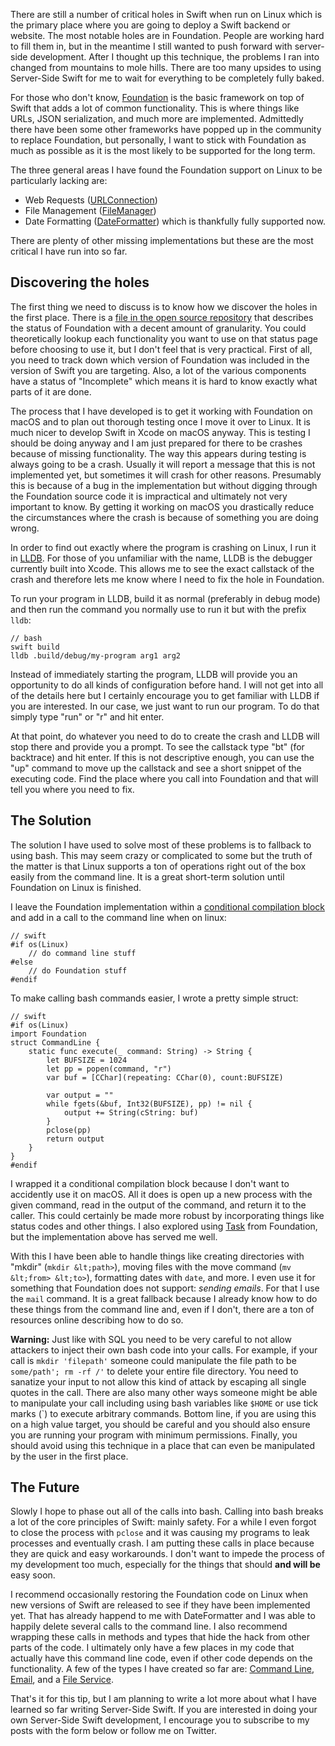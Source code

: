 There are still a number of critical holes in Swift when run on Linux which is the primary place where you are going to
deploy a Swift backend or website. The most notable holes are in Foundation. People are working hard to fill
them in, but in the meantime I still wanted to push forward with server-side development. After I thought up this
technique, the problems I ran into changed from mountains to mole hills. There are too many upsides
to using Server-Side Swift for me to wait for everything to be completely fully baked.

For those who don't know, [Foundation](https://developer.apple.com/reference/foundation) is the basic framework on top of Swift that adds a lot of common functionality. This
is where things like URLs, JSON serialization, and much more are implemented. Admittedly there have been some other frameworks have popped up in the
community to replace Foundation, but personally, I want to stick with
Foundation as much as possible as it is the most likely to be supported for the long term.

The three general areas I have found the Foundation support on Linux to be particularly lacking are:

- Web Requests ([URLConnection](https://developer.apple.com/reference/foundation/nsurlconnection))
- File Management ([FileManager](https://developer.apple.com/reference/foundation/nsfilemanager))
- Date Formatting ([DateFormatter](https://developer.apple.com/reference/foundation/nsdateformatter)) which is thankfully fully supported now.

There are plenty of other missing implementations but these are the most critical I have run into so far.

Discovering the holes
------------

The first thing we need to discuss is to know how we discover the holes in the first place. There is a [file in the open
source repository](https://github.com/apple/swift-corelibs-foundation/blob/master/Docs/Status.md) that describes the status of
Foundation with a decent amount of granularity. You could theoretically lookup each functionality you want to use on that status
page before choosing to use it, but I don't feel that is very practical. First of all, you need to track down which version of
Foundation was included in the version of Swift you are targeting. Also, a lot of the various components have a status
of "Incomplete" which means it is hard to know exactly what parts of it are done.

The process that I have developed is to get it working with Foundation on macOS and to plan out thorough testing once I move it
over to Linux. It is much nicer to develop Swift in Xcode on macOS anyway. This is testing I should be doing anyway and I am just
prepared for there to be crashes because of missing functionality.
The way this appears during testing is always going to be a crash. Usually it will report a message that this is not implemented yet, but
sometimes it will crash for other reasons. Presumably this is because of a bug in the implementation but without digging through the
Foundation source code it is impractical and ultimately not very important to know. By getting it working on macOS you drastically reduce
the circumstances where the crash is because of something you are doing wrong.

In order to find out exactly where the program is crashing on Linux, I run it in [LLDB](http://lldb.llvm.org). For those of you unfamiliar
with the name, LLDB is the debugger currently built into Xcode. This allows me to see the exact callstack of the crash and therefore lets me
know where I need to fix the hole in Foundation.

To run your program in LLDB, build it as normal (preferably in debug mode) and then run the command you normally use to run it but with the
prefix `lldb`:

    // bash
    swift build
    lldb .build/debug/my-program arg1 arg2

Instead of immediately starting the program, LLDB will provide you an opportunity to do all kinds of configuration before hand. I will not
get into all of the details here but I certainly encourage you to get familiar with LLDB if you are interested. In our case, we just want to
run our program. To do that simply type "run" or "r" and hit enter.

At that point, do whatever you need to do to create the crash and LLDB will stop there and provide you a prompt. To see the callstack type "bt"
(for backtrace) and hit enter. If this is not descriptive enough, you can use the "up" command to move up the callstack and see a short snippet
of the executing code. Find the place where you call into Foundation and that will tell you where you need to fix.

The Solution
--------------

The solution I have used to solve most of these problems is to fallback to using bash. This may seem crazy or complicated to some but the truth of
the matter is that Linux supports a ton of operations right out of the box easily from the command line. It is a great short-term solution until
Foundation on Linux is finished.

I leave the Foundation implementation within a [conditional compilation block](https://developer.apple.com/library/content/documentation/Swift/Conceptual/BuildingCocoaApps/InteractingWithCAPIs.html#//apple_ref/doc/uid/TP40014216-CH8-ID203)
and add in a call to the command line when on linux:

    // swift
    #if os(Linux)
        // do command line stuff
    #else
        // do Foundation stuff
    #endif

To make calling bash commands easier, I wrote a pretty simple struct:

    // swift
    #if os(Linux)
    import Foundation
    struct CommandLine {
        static func execute(_ command: String) -> String {
            let BUFSIZE = 1024
            let pp = popen(command, "r")
            var buf = [CChar](repeating: CChar(0), count:BUFSIZE)

            var output = ""
            while fgets(&buf, Int32(BUFSIZE), pp) != nil {
                output += String(cString: buf)
            }
            pclose(pp)
            return output
        }
    }
    #endif

I wrapped it a conditional compilation block because I don't want to accidently use it on macOS. All it does is open up a new process with the given command,
read in the output of the command, and return it to the caller. This could certainly be made more robust by incorporating things like status codes and other things.
I also explored using [Task](https://developer.apple.com/reference/foundation/nstask) from Foundation, but the implementation above has served me well.

With this I have been able to handle things like creating directories with "mkdir" (`mkdir &lt;path>`), moving files with the move command (`mv &lt;from> &lt;to>`), formatting
dates with `date`, and more. I even use it for something that Foundation does not support: *sending emails*. For that I use the `mail` command. It is a great fallback
because I already know how to do these things from the command line and, even if I don't, there are a ton of resources online describing how to do so.

**Warning:** Just like with SQL you need to be very careful to not allow attackers to inject their own bash code into your calls. For example, if your call is
`mkdir 'filepath'` someone could manipulate the file path to be `some/path'; rm -rf /'` to delete your entire file directory. You need to sanatize your input to not allow
this kind of attack by escaping all single quotes in the call. There are also many other ways someone might be able to manipulate your call including using bash variables
like `$HOME` or use tick marks (`) to execute arbitrary commands. Bottom line, if you are using this on a high value target, you should be careful and you should also ensure
you are running your program with minimum permissions. Finally, you should avoid using this technique in a place that can even be manipulated by the user in the first place.

The Future
-------------

Slowly I hope to phase out all of the calls into bash. Calling into bash breaks a lot of the core principles of Swift: mainly safety. For a while I even forgot to close the
process with `pclose` and it was causing my programs to leak processes and eventually crash. I am putting these calls in place because they are quick and easy workarounds. I
don't want to impede the process of my development too much, especially for the things that should **and will be** easy soon.

I recommend occasionally restoring the Foundation code on Linux when new versions of Swift are released to see if they have been implemented yet. That has already happend to me with DateFormatter
and I was able to happily delete several calls to the command line. I also recommend wrapping these calls in methods and types that hide the hack from other parts of the code.
I ultimately only have a few places in my code that actually have this command line code, even if other code depends on the functionality. A few of the types I have created so far are:
[Command Line](https://github.com/drewag/SwiftPlusPlus/blob/master/Sources/CommandLine.swift), [Email](https://github.com/drewag/SwiftPlusPlus/blob/master/Sources/Email.swift),
and a [File Service](https://github.com/drewag/SwiftPlusPlus/blob/master/Sources/FileService.swift).

That's it for this tip, but I am planning to write a lot more about what I have learned so far writing Server-Side Swift. If you are interested in doing your own Server-Side Swift
development, I encourage you to subscribe to my posts with the form below or follow me on Twitter.
